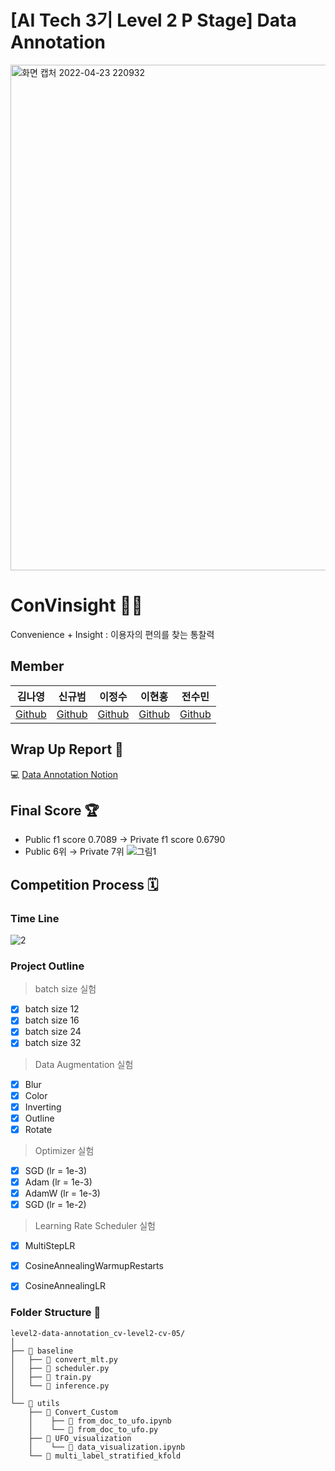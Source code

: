 # [AI Tech 3기 Level 2 P Stage] Data Annotation
<img width="809" alt="화면 캡처 2022-04-23 220932" src="https://user-images.githubusercontent.com/90603530/164895934-5d37ae03-51b5-402d-9e8c-ef0545634e95.png">


# ConVinsight 🧑‍💻
Convenience + Insight : 이용자의 편의를 찾는 통찰력
## Member
| 김나영 | 신규범 | 이정수 | 이현홍 | 전수민 |  
| :-: | :-: | :-: | :-: | :-: |  
|[Github](https://github.com/dudskrla) | [Github](https://github.com/KyubumShin) | [Github](https://github.com/sw930718) | [Github](https://github.com/Heruing) | [Github](https://github.com/Su-minn) |

## Wrap Up Report 📑
💻 [Data Annotation Notion](https://dudskrla.notion.site/Text-Dectection-3fcd9abd974c4e079d18afb7a21d7707)

## Final Score 🏆
- Public f1 score 0.7089 → Private f1 score 0.6790
- Public 6위 → Private 7위
![그림1](https://user-images.githubusercontent.com/90603530/164896072-fc13babf-eb85-4690-88dd-5be5c9569240.jpg)



## Competition Process 🗓️
### Time Line
![2](https://user-images.githubusercontent.com/90603530/164896093-ca491d29-ddb0-4381-8a6d-39e5ade7b3fe.jpg)


### Project Outline 

> batch size 실험
> 
- [x]  batch size 12
- [x]  batch size 16
- [x]  batch size 24
- [x]  batch size 32

> Data Augmentation 실험
> 
- [x]  Blur
- [x]  Color
- [x]  Inverting
- [x]  Outline
- [x]  Rotate

> Optimizer 실험
> 
- [x]  SGD (lr = 1e-3)
- [x]  Adam (lr = 1e-3)
- [x]  AdamW (lr = 1e-3)
- [x]  SGD (lr = 1e-2)

> Learning Rate Scheduler 실험
> 
- [x]  MultiStepLR
- [x]  CosineAnnealingWarmupRestarts
- [x]  CosineAnnealingLR



### Folder Structure 📂
```
level2-data-annotation_cv-level2-cv-05/
│
├── 📂 baseline
│   ├── 📝 convert_mlt.py
│   ├── 📝 scheduler.py
│   ├── 📝 train.py
│   └── 📝 inference.py
│
└── 📂 utils
    ├── 📂 Convert_Custom
    │  	 ├── 📝 from_doc_to_ufo.ipynb
    │ 	 └── 📝 from_doc_to_ufo.py
    ├── 📂 UFO_visualization
    │ 	 └── 📝 data_visualization.ipynb
    └── 📂 multi_label_stratified_kfold
```
